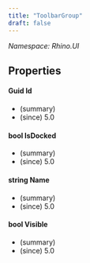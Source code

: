 ```yaml
---
title: "ToolbarGroup"
draft: false
---
```


*Namespace: Rhino.UI*
## Properties
#### Guid Id
- (summary) 
- (since) 5.0
#### bool IsDocked
- (summary) 
- (since) 5.0
#### string Name
- (summary) 
- (since) 5.0
#### bool Visible
- (summary) 
- (since) 5.0
